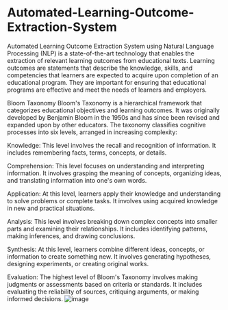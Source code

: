 # Automated-Learning-Outcome-Extraction-System
Automated Learning Outcome Extraction System using Natural Language Processing (NLP) is a state-of-the-art technology that enables the extraction of relevant learning outcomes from educational texts. Learning outcomes are statements that describe the knowledge, skills, and competencies that learners are expected to acquire upon completion of an educational program. They are important for ensuring that educational programs are effective and meet the needs of learners and employers.


Bloom Taxonomy
Bloom's Taxonomy is a hierarchical framework that categorizes educational objectives and learning outcomes. It was originally developed by Benjamin Bloom in the 1950s and has since been revised and expanded upon by other educators. The taxonomy classifies cognitive processes into six levels, arranged in increasing complexity:

Knowledge: This level involves the recall and recognition of information. It includes remembering facts, terms, concepts, or details.

Comprehension: This level focuses on understanding and interpreting information. It involves grasping the meaning of concepts, organizing ideas, and translating information into one's own words.

Application: At this level, learners apply their knowledge and understanding to solve problems or complete tasks. It involves using acquired knowledge in new and practical situations.

Analysis: This level involves breaking down complex concepts into smaller parts and examining their relationships. It includes identifying patterns, making inferences, and drawing conclusions.

Synthesis: At this level, learners combine different ideas, concepts, or information to create something new. It involves generating hypotheses, designing experiments, or creating original works.

Evaluation: The highest level of Bloom's Taxonomy involves making judgments or assessments based on criteria or standards. It includes evaluating the reliability of sources, critiquing arguments, or making informed decisions.
![image](https://github.com/Biswarup233/Automated-Learning-Outcome-Extraction-System/assets/62114211/f62c8589-e139-4e68-8a91-a8c5ebc80ae9)
